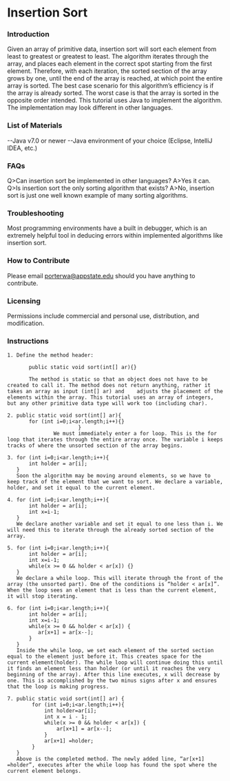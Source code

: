 <html>
<head>

</head>
<body>
    <h1>Insertion Sort</h1>

<h3>Introduction</h3>

Given an array of primitive data, insertion sort will sort each element from least to greatest or greatest to least. The algorithm iterates through the array, and places each element in the correct spot starting from the first element. Therefore, with each iteration, the sorted section of the array grows by one, until the end of the array is reached, at which point the entire array is sorted. The best case scenario for this algorithm’s efficiency is if the array is already sorted. The worst case is that the array is sorted in the opposite order intended. This tutorial uses Java to implement the algorithm. The implementation may look different in other languages. 

<h3>List of Materials</h3>

--Java v7.0 or newer
--Java environment of your choice (Eclipse, IntelliJ IDEA, etc.)

<h3>FAQs</h3>

Q>Can insertion sort be implemented in other languages?
A>Yes it can.
Q>Is insertion sort the only sorting algorithm that exists?
A>No, insertion sort is just one well known example of many sorting algorithms.

<h3>Troubleshooting</h3>

Most programming environments have a built in debugger, which is an extremely helpful tool in deducing errors within implemented algorithms like insertion sort.

<h3>How to Contribute</h3>

Please email porterwa@appstate.edu should you have anything to contribute.

<h3>Licensing</h3>

Permissions include commercial and personal use, distribution, and modification.

<h3>Instructions</h3>

    1. Define the method header:
       
           public static void sort(int[] ar){}
           
           The method is static so that an object does not have to be created to call it. The method does not return anything, rather it takes an array as input (int[] ar) and    adjusts the placement of the elements within the array. This tutorial uses an array of integers, but any other primitive data type will work too (including char).
                       
    2. public static void sort(int[] ar){
           for (int i=0;i<ar.length;i++){}
                           }
                   We must immediately enter a for loop. This is the for loop that iterates through the entire array once. The variable i keeps tracks of where the unsorted section of the array begins.
                   
    3. for (int i=0;i<ar.length;i++){
           int holder = ar[i];
       }
       Soon the algorithm may be moving around elements, so we have to keep track of the element that we want to sort. We declare a variable, holder, and set it equal to the current element.
       
    4. for (int i=0;i<ar.length;i++){
           int holder = ar[i];
           int x=i-1;
       }
       We declare another variable and set it equal to one less than i. We will need this to iterate through the already sorted section of the array.
       
    5. for (int i=0;i<ar.length;i++){
           int holder = ar[i];
           int x=i-1;
           while(x >= 0 && holder < ar[x]) {}
       }
       We declare a while loop. This will iterate through the front of the array (the unsorted part). One of the conditions is “holder < ar[x]”. When the loop sees an element that is less than the current element, it will stop iterating. 
       
    6. for (int i=0;i<ar.length;i++){
           int holder = ar[i];
           int x=i-1;
           while(x >= 0 && holder < ar[x]) {
              ar[x+1] = ar[x--];
           }
       }
       Inside the while loop, we set each element of the sorted section equal to the element just before it. This creates space for the current element(holder). The while loop will continue doing this until it finds an element less than holder (or until it reaches the very beginning of the array). After this line executes, x will decrease by one. This is accomplished by the two minus signs after x and ensures that the loop is making progress.
       
    7. public static void sort(int[] ar) {
            for (int i=0;i<ar.length;i++){
                int holder=ar[i];
                int x = i - 1;
                while(x >= 0 && holder < ar[x]) {
                    ar[x+1] = ar[x--];
                }
                ar[x+1] =holder;
            }
       }
       Above is the completed method. The newly added line, “ar[x+1] =holder”, executes after the while loop has found the spot where the current element belongs.
</body>
</html>
